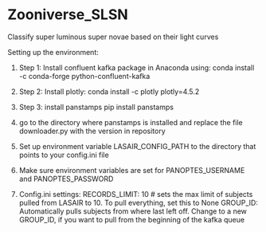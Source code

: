 # Zooniverse_SLSN
Classify super luminous super novae based on their light curves

Setting up the environment:

1. Step 1: Install confluent kafka package in Anaconda using:
conda install -c conda-forge python-confluent-kafka

2. Step 2: Install plotly:
conda install -c plotly plotly=4.5.2

3. Step 3: install panstamps
pip install panstamps

4. go to the directory where panstamps is installed and replace the file downloader.py with the version in repository

5. Set up environment variable LASAIR_CONFIG_PATH to the directory that points to your config.ini file
6. Make sure environment variables are set for PANOPTES_USERNAME and PANOPTES_PASSWORD

7. Config.ini settings:
RECORDS_LIMIT: 10 # sets the max limit of subjects pulled from LASAIR to 10. To pull everything, set this to None
GROUP_ID: Automatically pulls subjects from where last left off. Change to a new GROUP_ID, if you want to pull from the beginning of the kafka queue
